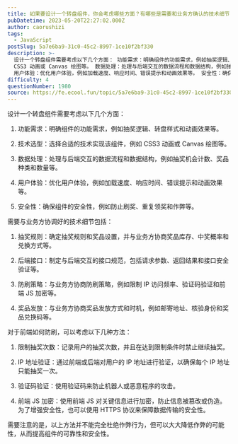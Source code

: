 ```yaml
---
title: 如果要设计一个转盘组件，你会考虑哪些方面？有哪些是需要和业务方确认的技术细节？另外，如何从前端的角度进行防刷？
pubDatetime: 2023-05-20T22:27:02.000Z
author: caorushizi
tags:
  - JavaScript
postSlug: 5a7e6ba9-31c0-45c2-8997-1ce10f2bf330
description: >-
  设计一个转盘组件需要考虑以下几个方面： 功能需求：明确组件的功能需求，例如抽奖逻辑、转盘样式和动画效果等。 技术选型：选择合适的技术实现该组件，例如
  CSS3 动画或 Canvas 绘图等。 数据处理：处理与后端交互的数据流程和数据结构，例如抽奖机会计数、奖品种类和数量等。
  用户体验：优化用户体验，例如加载速度、响应时间、错误提示和动画效果等。 安全性：确保组件的安全性，例如防止刷奖、重复领奖和作
difficulty: 4
questionNumber: 1980
source: https://fe.ecool.fun/topic/5a7e6ba9-31c0-45c2-8997-1ce10f2bf330
---
```


设计一个转盘组件需要考虑以下几个方面：

1. 功能需求：明确组件的功能需求，例如抽奖逻辑、转盘样式和动画效果等。

2. 技术选型：选择合适的技术实现该组件，例如 CSS3 动画或 Canvas 绘图等。

3. 数据处理：处理与后端交互的数据流程和数据结构，例如抽奖机会计数、奖品种类和数量等。

4. 用户体验：优化用户体验，例如加载速度、响应时间、错误提示和动画效果等。

5. 安全性：确保组件的安全性，例如防止刷奖、重复领奖和作弊等。


需要与业务方协调好的技术细节包括：

1. 抽奖规则：确定抽奖规则和奖品设置，并与业务方协商奖品库存、中奖概率和兑换方式等。

2. 后端接口：制定与后端交互的接口规范，包括请求参数、返回结果和接口安全验证等。

3. 防刷策略：与业务方协商防刷策略，例如限制 IP 访问频率、验证码验证和前端 JS 加密等。

4. 奖品发放：与业务方协商奖品发放方式和时机，例如邮寄地址、核验身份和奖品兑换码等。


对于前端如何防刷，可以考虑以下几种方法：

1. 限制抽奖次数：记录用户的抽奖次数，并且在达到限制条件时禁止继续抽奖。

2. IP 地址验证：通过前端或后端对用户的 IP 地址进行验证，以确保每个 IP 地址只能抽奖一次。

3. 验证码验证：使用验证码来防止机器人或恶意程序的攻击。

4. 前端 JS 加密：使用前端 JS 对关键信息进行加密，防止信息被篡改或伪造。为了增强安全性，也可以使用 HTTPS 协议来保障数据传输的安全性。

需要注意的是，以上方法并不能完全杜绝作弊行为，但可以大大降低作弊的可能性，从而提高组件的可靠性和安全性。
